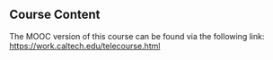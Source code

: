 ## Course Content ##
The MOOC version of this course can be found via the following link: https://work.caltech.edu/telecourse.html
